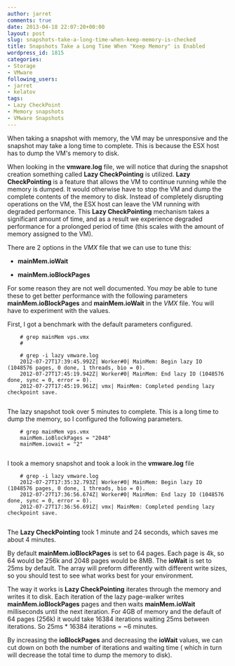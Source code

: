```yaml
---
author: jarret
comments: true
date: 2013-04-18 22:07:20+00:00
layout: post
slug: snapshots-take-a-long-time-when-keep-memory-is-checked
title: Snapshots Take a Long Time When "Keep Memory" is Enabled
wordpress_id: 1815
categories:
- Storage
- VMware
following_users:
- jarret
- kelatov
tags:
- Lazy CheckPoint
- Memory snapshots
- VMware Snapshots
---
```


When taking a snapshot with memory, the VM may be unresponsive and the snapshot may take a long time to complete. This is because the ESX host has to dump the VM's memory to disk.





When looking in the **vmware.log** file, we will notice that during the snapshot creation something called **Lazy CheckPointing** is utilized. **Lazy CheckPointing** is a feature that allows the VM to continue running while the memory is dumped. It would otherwise have to stop the VM and dump the complete contents of the memory to disk. Instead of completely disrupting operations on the VM, the ESX host can leave the VM running with degraded performance. This **Lazy CheckPointing** mechanism takes a significant amount of time, and as a result we experience degraded performance for a prolonged period of time (this scales with the amount of memory assigned to the VM).





There are 2 options in the _VMX_ file that we can use to tune this:







  * **mainMem.ioWait**


  * **mainMem.ioBlockPages**





For some reason they are not well documented. You _may_ be able to tune these to get better performance with the following parameters **mainMem.ioBlockPages** and **mainMem.ioWait** in the _VMX_ file. You will have to experiment with the values.





First, I got a benchmark with the default parameters configured.




    

```
    # grep mainMem vps.vmx 
    # 
    
    # grep -i lazy vmware.log 
    2012-07-27T17:39:45.992Z| Worker#0| MainMem: Begin lazy IO (1048576 pages, 0 done, 1 threads, bio = 0). 
    2012-07-27T17:45:19.942Z| Worker#0| MainMem: End lazy IO (1048576 done, sync = 0, error = 0). 
    2012-07-27T17:45:19.961Z| vmx| MainMem: Completed pending lazy checkpoint save. 
    
```






The lazy snapshot took over 5 minutes to complete. This is a long time to dump the memory, so I configured the following parameters.




    

```
    # grep mainMem vps.vmx 
    mainMem.ioBlockPages = "2048" 
    mainMem.iowait = "2" 
    
```






I took a memory snapshot and took a look in the **vmware.log** file




    

```
    # grep -i lazy vmware.log 
    2012-07-27T17:35:32.793Z| Worker#0| MainMem: Begin lazy IO (1048576 pages, 0 done, 1 threads, bio = 0). 
    2012-07-27T17:36:56.674Z| Worker#0| MainMem: End lazy IO (1048576 done, sync = 0, error = 0). 
    2012-07-27T17:36:56.691Z| vmx| MainMem: Completed pending lazy checkpoint save. 
    
```






The **Lazy CheckPointing** took 1 minute and 24 seconds, which saves me about 4 minutes.





By default **mainMem.ioBlockPages** is set to 64 pages. Each page is 4k, so 64 would be 256k and 2048 pages would be 8MB. The **ioWait** is set to 25ms by default. The array will preform differently with different write sizes, so you should test to see what works best for your environment.





The way it works is **Lazy CheckPointing** iterates through the memory and writes it to disk. Each iteration of the lazy page-walker writes **mainMem.ioBlockPages** pages and then waits **mainMem.ioWait** milliseconds until the next iteration. For 4GB of memory and the default of 64 pages (256k) it would take 16384 iterations waiting 25ms between iterations. So 25ms * 16384 iterations = ~6 minutes.





By increasing the **ioBlockPages** and decreasing the **ioWait** values, we can cut down on both the number of iterations and waiting time ( which in turn will decrease the total time to dump the memory to disk).




